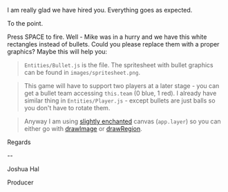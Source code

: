 I am really glad we have hired you. Everything goes as expected.

To the point.

Press SPACE to fire. Well  - Mike was in a hurry and we have this white rectangles instead of bullets.
Could you please replace them with a proper graphics? Maybe this will help you:

> `Entities/Bullet.js` is the file. The spritesheet with bullet graphics can be found in `images/spritesheet.png`.

> This game will have to support two players at a later stage - you can get a bullet team accessing `this.team` (0 blue, 1 red). I already have similar thing in `Entities/Player.js` - except bullets are just balls so you don't have to rotate them.

> Anyway I am using [slightly enchanted](http://canvasquery.com/basics) canvas (`app.layer`) so you can either go with [drawImage](http://tutorials.jenkov.com/html5-canvas/images.html#drawing-parts-of-images) or [drawRegion](http://canvasquery.com/drawRegion).

Regards

\-\-

Joshua Hal

Producer